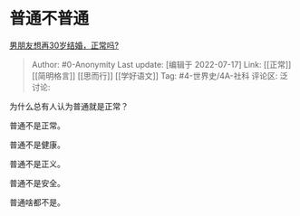 # 普通不普通
[男朋友想再30岁结婚，正常吗?](https://www.zhihu.com/question/499443041/answer/2231799007)

> Author: #0-Anonymity
> Last update: [编辑于 2022-07-17]
> Link: [[正常]] [[简明格言]] [[思而行]] [[学好语文]]
> Tag: #4-世界史/4A-社科
> 评论区:
> 泛讨论:

为什么总有人认为普通就是正常？

普通不是正常。

普通不是健康。

普通不是正义。

普通不是安全。

普通啥都不是。
